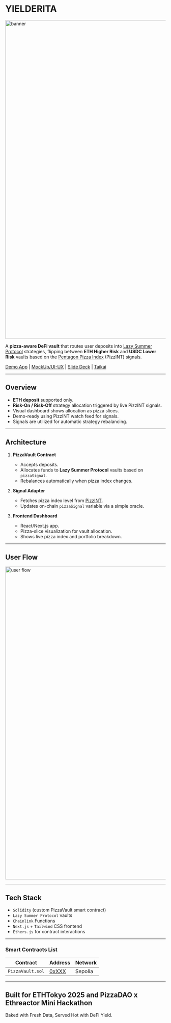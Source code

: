 # YIELDERITA
<img width="3000" height="1000" alt="banner" src="https://github.com/user-attachments/assets/161d2898-2de5-4923-a6b4-3bca20f80862" />

A **pizza-aware DeFi vault** that routes user deposits into [Lazy Summer Protocol](https://summer.fi) strategies, flipping between **ETH Higher Risk** and **USDC Lower Risk** vaults based on the [Pentagon Pizza Index](https://pizzint.watch) (PizzINT) signals.

[Demo App]() | [MockUp/UI-UX](https://github.com/gabinfay/PizzaVault/blob/main/UI-UX-MockUp.md) | [Slide Deck](https://github.com/gabinfay/PizzaVault/blob/main/SLIDEDECK.md) | [Taikai](https://taikai.network/ethtokyo/hackathons/hackathon-2025/projects/cmfk8u72a04lm9gzupebp3i29/idea)

---

## Overview

- **ETH deposit** supported only.
- **Risk-On / Risk-Off** strategy allocation triggered by live PizzINT signals.
- Visual dashboard shows allocation as pizza slices.
- Demo-ready using PizzINT watch feed for signals.
- Signals are utilized for automatic strategy rebalancing.

---

## Architecture

1. **PizzaVault Contract**
   - Accepts deposits.
   - Allocates funds to **Lazy Summer Protocol** vaults based on `pizzaSignal`.
   - Rebalances automatically when pizza index changes.

2. **Signal Adapter**
   - Fetches pizza index level from [PizzINT](https://www.pizzint.watch/).
   - Updates on-chain `pizzaSignal` variable via a simple oracle.

3. **Frontend Dashboard**
   - React/Next.js app.
   - Pizza-slice visualization for vault allocation.
   - Shows live pizza index and portfolio breakdown.
  
---

## User Flow
<img width="1512" height="982" alt="user flow" src="https://github.com/user-attachments/assets/2294d3ce-ad19-4597-b944-8c5258f718d7" />

---

## Tech Stack

- `Solidity` (custom PizzaVault smart contract)
- `Lazy Summer Protocol` vaults
- `Chainlink` Functions
- `Next.js` + `Tailwind` CSS frontend
- `Ethers.js` for contract interactions

---

### Smart Contracts List

| Contract | Address | Network |
|----------|---------|---------|
| `PizzaVault.sol` | [0xXXX]() | Sepolia |

---

## Built for ETHTokyo 2025 and PizzaDAO x Ethreactor Mini Hackathon

Baked with Fresh Data, Served Hot with DeFi Yield.
